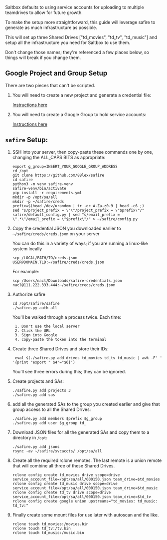 Saltbox defaults to using service accounts for uploading to multiple teamdrives to allow for future growth.

To make the setup more straightforward, this guide will leverage safire to generate as much infrastructure as possible.

This will set up three Shared Drives ["td_movies", "td_tv", "td_music"] and setup all the infrastructure you need for Saltbox to use them.

Don't change those names; they're referenced a few places below, so things will break if you change them.

## Google Project and Group Setup

There are two pieces that can't be scripted.

1. You will need to create a new project and generate a credential file:

    [Instructions here](../reference/google-project-setup.md)

2. You will need to create a Google Group to hold service accounts:

    [Instructions here](../reference/google-group-setup.md)

## `safire` Setup:

1. SSH into your server, then copy-paste these commands one by one, changing the ALL_CAPS BITS as appropriate:

    ```
    export g_group=INSERT_YOUR_GOOGLE_GROUP_ADDRESS
    cd /opt
    git clone https://github.com/88lex/safire
    cd safire
    python3 -m venv safire-venv
    safire-venv/bin/activate
    pip install -r requirements.yml
    mkdir -p /opt/sa/all
    mkdir -p ~/safire/creds
    prefix=$(head /dev/urandom | tr -dc A-Za-z0-9 | head -c6 ;)
    sed "s/project_prefix = \"\"/project_prefix = \"$prefix\"/" safire/default_config.py | sed "s/email_prefix = \".*\"/email_prefix = \"$prefix\"/" > ~/safire/config.py
    ```

1. Copy the credential JSON you downloaded earlier to `~/safire/creds/creds.json` on your server
   
    You can do this in a variety of ways; if you are running a linux-like system locally

    ```
    scp /LOCAL/PATH/TO/creds.json USER@DOMAIN.TLD:~/safire/creds/creds.json
    ```

    For example:
   
    ```
    scp /Users/nacl/Downloads/safire-credentials.json nacl@111.222.333.444:~/safire/creds/creds.json
    ``` 

2. Authorize safire

    ```
    cd /opt/safire/safire
    ./safire.py auth all
    ```

    You'll be walked through a process twice.  Each time:

        1. Don't use the local server
        2. Click the URL
        3. Sign into Google
        4. copy-paste the token into the terminal

3. Create three Shared Drives and store their IDs:

    ```
     eval $(./safire.py add drives td_movies td_tv td_music | awk -F' ' '{print "export " $4"="$6}')
    ```

    You'll see three errors during this; they can be ignored.

4. Create projects and SAs:

    ```
    ./safire.py add projects 3
    ./safire.py add sas
    ```

5. add all the generated SAs to the group you created earlier and give that group access to all the Shared Drives:

    ```
    ./safire.py add members $prefix $g_group
    ./safire.py add user $g_group td_
    ```

6. Download JSON files for all the generated SAs and copy them to a directory in `/opt`:

    ```
    ./safire.py add jsons
    rsync -av ~/safire/svcaccts/ /opt/sa/all
    ```

7. Create all the required rclone remotes.  The last remote is a union remote that will combine all three of these Shared Drives.

    ```
    rclone config create td_movies drive scope=drive service_account_file=/opt/sa/all/000150.json team_drive=$td_movies
    rclone config create td_music drive scope=drive service_account_file=/opt/sa/all/000150.json team_drive=$td_music
    rclone config create td_tv drive scope=drive service_account_file=/opt/sa/all/000150.json team_drive=$td_tv
    rclone config create google union upstreams="td_movies: td_music: td_tv:"
    ```

8. Finally create some mount files for use later with autoscan and the like.

    ```
    rclone touch td_movies:/movies.bin
    rclone touch td_tv:/tv.bin
    rclone touch td_music:/music.bin
    ```
